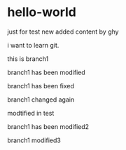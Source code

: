 # hello-world
just for test
new added content by ghy

i want to learn git.

this is branch1

branch1 has been modified

branch1 has been fixed

branch1 changed again

modtified in test

branch1 has been modified2

branch1 modified3
